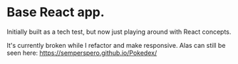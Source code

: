 # Base React app.
Initially built as a tech test, but now just playing around with React concepts.

It's currently broken while I refactor and make responsive. Alas can still be seen here:
https://semperspero.github.io/Pokedex/
